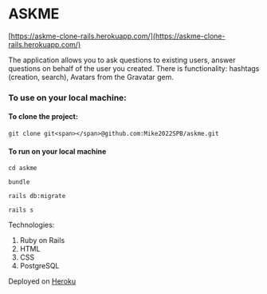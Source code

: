 # ASKME
[https://askme-clone-rails.herokuapp.com/](https://askme-clone-rails.herokuapp.com/)

The application allows you to ask questions to existing users, answer questions on behalf of the user you created. There is functionality: hashtags (creation, search), Avatars from the Gravatar gem.

### To use on your local machine:
#### To clone the project:

```
git clone git<span></span>@github.com:Mike2022SPB/askme.git
```

#### To run on your local machine
```
cd askme
```

```
bundle
```

```
rails db:migrate
```


```
rails s
````

Technologies:
1. Ruby on Rails
2. HTML
3. CSS
4. PostgreSQL

Deployed on [Heroku](https://dashboard.heroku.com/)
